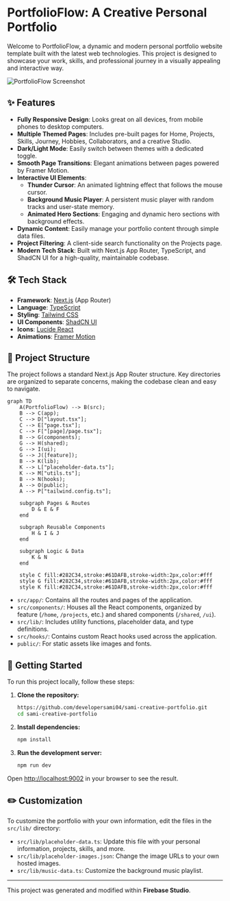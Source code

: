 # PortfolioFlow: A Creative Personal Portfolio

Welcome to PortfolioFlow, a dynamic and modern personal portfolio website template built with the latest web technologies. This project is designed to showcase your work, skills, and professional journey in a visually appealing and interactive way.

![PortfolioFlow Screenshot](https://res.cloudinary.com/dcfurdz3u/image/upload/v1758438503/background-images-01_cu3dfs.jpg)

## ✨ Features

-   **Fully Responsive Design**: Looks great on all devices, from mobile phones to desktop computers.
-   **Multiple Themed Pages**: Includes pre-built pages for Home, Projects, Skills, Journey, Hobbies, Collaborators, and a creative Studio.
-   **Dark/Light Mode**: Easily switch between themes with a dedicated toggle.
-   **Smooth Page Transitions**: Elegant animations between pages powered by Framer Motion.
-   **Interactive UI Elements**:
    -   **Thunder Cursor**: An animated lightning effect that follows the mouse cursor.
    -   **Background Music Player**: A persistent music player with random tracks and user-state memory.
    -   **Animated Hero Sections**: Engaging and dynamic hero sections with background effects.
-   **Dynamic Content**: Easily manage your portfolio content through simple data files.
-   **Project Filtering**: A client-side search functionality on the Projects page.
-   **Modern Tech Stack**: Built with Next.js App Router, TypeScript, and ShadCN UI for a high-quality, maintainable codebase.

## 🛠️ Tech Stack

-   **Framework**: [Next.js](https://nextjs.org/) (App Router)
-   **Language**: [TypeScript](https://www.typescriptlang.org/)
-   **Styling**: [Tailwind CSS](https://tailwindcss.com/)
-   **UI Components**: [ShadCN UI](https://ui.shadcn.com/)
-   **Icons**: [Lucide React](https://lucide.dev/)
-   **Animations**: [Framer Motion](https://www.framer.com/motion/)

## 📂 Project Structure

The project follows a standard Next.js App Router structure. Key directories are organized to separate concerns, making the codebase clean and easy to navigate.

```mermaid
graph TD
    A(PortfolioFlow) --> B(src);
    B --> C(app);
    C --> D["layout.tsx"];
    C --> E["page.tsx"];
    C --> F["[page]/page.tsx"];
    B --> G(components);
    G --> H(shared);
    G --> I(ui);
    G --> J([feature]);
    B --> K(lib);
    K --> L["placeholder-data.ts"];
    K --> M["utils.ts"];
    B --> N(hooks);
    A --> O(public);
    A --> P["tailwind.config.ts"];

    subgraph Pages & Routes
        D & E & F
    end

    subgraph Reusable Components
        H & I & J
    end

    subgraph Logic & Data
        K & N
    end

    style C fill:#282C34,stroke:#61DAFB,stroke-width:2px,color:#fff
    style G fill:#282C34,stroke:#61DAFB,stroke-width:2px,color:#fff
    style K fill:#282C34,stroke:#61DAFB,stroke-width:2px,color:#fff
```

-   `src/app/`: Contains all the routes and pages of the application.
-   `src/components/`: Houses all the React components, organized by feature (`/home`, `/projects`, etc.) and shared components (`/shared`, `/ui`).
-   `src/lib/`: Includes utility functions, placeholder data, and type definitions.
-   `src/hooks/`: Contains custom React hooks used across the application.
-   `public/`: For static assets like images and fonts.

## 🚀 Getting Started

To run this project locally, follow these steps:

1.  **Clone the repository:**
    ```bash
    https://github.com/developersami04/sami-creative-portfolio.git
    cd sami-creative-portfolio
    ```

2.  **Install dependencies:**
    ```bash
    npm install
    ```

3.  **Run the development server:**
    ```bash
    npm run dev
    ```

Open [http://localhost:9002](http://localhost:9002) in your browser to see the result.

## ✏️ Customization

To customize the portfolio with your own information, edit the files in the `src/lib/` directory:

-   `src/lib/placeholder-data.ts`: Update this file with your personal information, projects, skills, and more.
-   `src/lib/placeholder-images.json`: Change the image URLs to your own hosted images.
-   `src/lib/music-data.ts`: Customize the background music playlist.

---

This project was generated and modified within **Firebase Studio**.
